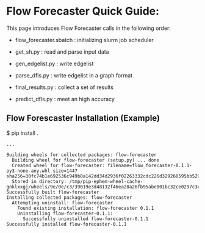 Flow Forecaster Quick Guide:
===============================================================================

This page introduces Flow Forecaster calls in the following order:

  - flow_forecaster.sbatch
   : initializing slurm job scheduler 

  - get_sh.py
   : read and parse input data

  - gen_edgelist.py
   : write edgelist

  - parse_dfls.py
   : write edgelist in a graph format

  - final_results.py
   : collect a set of results

  - predict_dfls.py
   : meet an high accuracy


Flow Forescaster Installation (Example)
-------------------------------------------------------------------------------

  $ pip install .

    ...

    Building wheels for collected packages: flow-forecaster
      Building wheel for flow-forecaster (setup.py) ... done
      Created wheel for flow-forecaster: filename=flow_forecaster-0.1.1-py3-none-any.whl size=1447 sha256=30fc74b1e692536c949b8a142dd34d2936f02263332cdc226d329268595bb529
      Stored in directory: /tmp/pip-ephem-wheel-cache-gnklxxgj/wheels/9e/0e/c3/39019e3d48132f46ea28a26fb95abe001bc32ce0297c3cc35f
    Successfully built flow-forecaster
    Installing collected packages: flow-forecaster
      Attempting uninstall: flow-forecaster
        Found existing installation: flow-forecaster 0.1.1
        Uninstalling flow-forecaster-0.1.1:
          Successfully uninstalled flow-forecaster-0.1.1
    Successfully installed flow-forecaster-0.1.1

